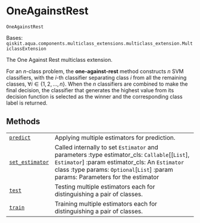 # OneAgainstRest

<span id="undefined" />

`OneAgainstRest`

Bases: `qiskit.aqua.components.multiclass_extensions.multiclass_extension.MulticlassExtension`

The One Against Rest multiclass extension.

For an $n$-class problem, the **one-against-rest** method constructs $n$ SVM classifiers, with the $i$-th classifier separating class $i$ from all the remaining classes, $\forall i \in \{1, 2, \ldots, n\}$. When the $n$ classifiers are combined to make the final decision, the classifier that generates the highest value from its decision function is selected as the winner and the corresponding class label is returned.

## Methods

|                                                                                                                                                                                                                                                    |                                                                                                                                                                                                                                         |
| -------------------------------------------------------------------------------------------------------------------------------------------------------------------------------------------------------------------------------------------------- | --------------------------------------------------------------------------------------------------------------------------------------------------------------------------------------------------------------------------------------- |
| [`predict`](qiskit.aqua.components.multiclass_extensions.OneAgainstRest.predict#qiskit.aqua.components.multiclass_extensions.OneAgainstRest.predict "qiskit.aqua.components.multiclass_extensions.OneAgainstRest.predict")                         | Applying multiple estimators for prediction.                                                                                                                                                                                            |
| [`set_estimator`](qiskit.aqua.components.multiclass_extensions.OneAgainstRest.set_estimator#qiskit.aqua.components.multiclass_extensions.OneAgainstRest.set_estimator "qiskit.aqua.components.multiclass_extensions.OneAgainstRest.set_estimator") | Called internally to set `Estimator` and parameters :type estimator\_cls: `Callable`\[\[`List`], `Estimator`] :param estimator\_cls: An `Estimator` class :type params: `Optional`\[`List`] :param params: Parameters for the estimator |
| [`test`](qiskit.aqua.components.multiclass_extensions.OneAgainstRest.test#qiskit.aqua.components.multiclass_extensions.OneAgainstRest.test "qiskit.aqua.components.multiclass_extensions.OneAgainstRest.test")                                     | Testing multiple estimators each for distinguishing a pair of classes.                                                                                                                                                                  |
| [`train`](qiskit.aqua.components.multiclass_extensions.OneAgainstRest.train#qiskit.aqua.components.multiclass_extensions.OneAgainstRest.train "qiskit.aqua.components.multiclass_extensions.OneAgainstRest.train")                                 | Training multiple estimators each for distinguishing a pair of classes.                                                                                                                                                                 |
